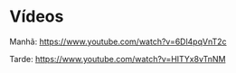 # Vídeos

Manhã: https://www.youtube.com/watch?v=6Dl4pqVnT2c

Tarde: https://www.youtube.com/watch?v=HITYx8vTnNM